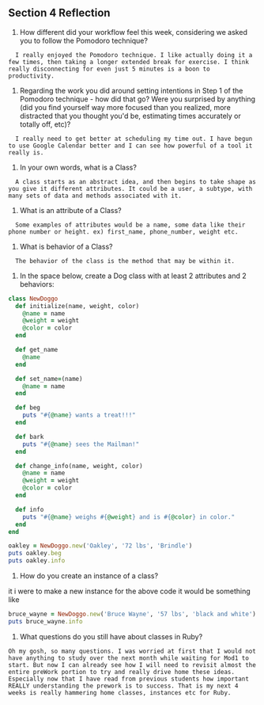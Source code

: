 ## Section 4 Reflection

1. How different did your workflow feel this week, considering we asked you to follow the Pomodoro technique?
```
  I really enjoyed the Pomodoro technique. I like actually doing it a few times, then taking a longer extended break for exercise. I think really disconnecting for even just 5 minutes is a boon to productivity.
```

1. Regarding the work you did around setting intentions in Step 1 of the Pomodoro technique - how did that go? Were you surprised by anything (did you find yourself way more focused than you realized, more distracted that you thought you'd be, estimating times accurately or totally off, etc)?
```
  I really need to get better at scheduling my time out. I have begun to use Google Calendar better and I can see how powerful of a tool it really is.
```
1. In your own words, what is a Class?
```
  A class starts as an abstract idea, and then begins to take shape as you give it different attributes. It could be a user, a subtype, with many sets of data and methods associated with it.
```
1. What is an attribute of a Class?
```
  Some examples of attributes would be a name, some data like their phone number or height. ex) first_name, phone_number, weight etc.
```
1. What is behavior of a Class?
```
  The behavior of the class is the method that may be within it.
```
1. In the space below, create a Dog class with at least 2 attributes and 2 behaviors:

```rb
class NewDoggo
  def initialize(name, weight, color)
    @name = name
    @weight = weight
    @color = color
  end

  def get_name
    @name
  end

  def set_name=(name)
    @name = name
  end

  def beg
    puts "#{@name} wants a treat!!!"
  end

  def bark
    puts "#{@name} sees the Mailman!"
  end

  def change_info(name, weight, color)
    @name = name
    @weight = weight
    @color = color
  end

  def info
    puts "#{@name} weighs #{@weight} and is #{@color} in color."
  end
end

oakley = NewDoggo.new('Oakley', '72 lbs', 'Brindle')
puts oakley.beg
puts oakley.info

```

1. How do you create an instance of a class?

  it i were to make a new instance for the above code it would be something like
```rb
bruce_wayne = NewDoggo.new('Bruce Wayne', '57 lbs', 'black and white')
puts bruce_wayne.info
```


1. What questions do you still have about classes in Ruby?
```
Oh my gosh, so many questions. I was worried at first that I would not have anything to study over the next month while waiting for Mod1 to start. But now I can already see how I will need to revisit almost the entire preWork portion to try and really drive home these ideas. Especially now that I have read from previous students how important REALLY understanding the prework is to success. That is my next 4 weeks is really hammering home classes, instances etc for Ruby.
```
